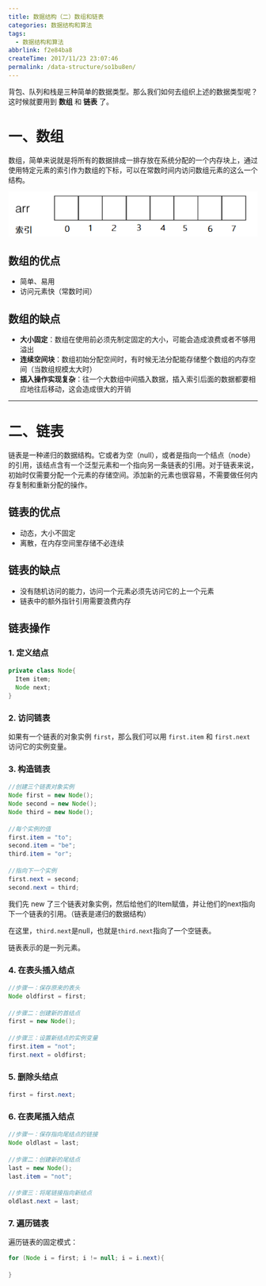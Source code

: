 ```yaml
---
title: 数据结构（二）数组和链表
categories: 数据结构和算法
tags:
  - 数据结构和算法
abbrlink: f2e84ba8
createTime: 2017/11/23 23:07:46
permalink: /data-structure/so1bu8en/
---
```


背包、队列和栈是三种简单的数据类型。那么我们如何去组织上述的数据类型呢？这时候就要用到 **数组** 和 **链表** 了。

<!-- more -->


# 一、数组

数组，简单来说就是将所有的数据排成一排存放在系统分配的一个内存块上，通过使用特定元素的索引作为数组的下标，可以在常数时间内访问数组元素的这么一个结构。

![](/images/DataStructure/array.png)

## 数组的优点

- 简单、易用
- 访问元素快（常数时间）

## 数组的缺点

- **大小固定**：数组在使用前必须先制定固定的大小，可能会造成浪费或者不够用溢出
- **连续空间块**：数组初始分配空间时，有时候无法分配能存储整个数组的内存空间（当数组规模太大时）
- **插入操作实现复杂**：往一个大数组中间插入数据，插入索引后面的数据都要相应地往后移动，这会造成很大的开销


---

# 二、链表

链表是一种递归的数据结构。它或者为空（null），或者是指向一个结点（node）的引用，该结点含有一个泛型元素和一个指向另一条链表的引用。对于链表来说，初始时仅需要分配一个元素的存储空间。添加新的元素也很容易，不需要做任何内存复制和重新分配的操作。

## 链表的优点

- 动态，大小不固定
- 离散，在内存空间里存储不必连续

## 链表的缺点

- 没有随机访问的能力，访问一个元素必须先访问它的上一个元素
- 链表中的额外指针引用需要浪费内存

## 链表操作

### 1. 定义结点

```java
private class Node{
  Item item;
  Node next;
}
```

### 2. 访问链表

如果有一个链表的对象实例 `first`，那么我们可以用 `first.item` 和 `first.next` 访问它的实例变量。


### 3. 构造链表

```java
//创建三个链表对象实例
Node first = new Node();
Node second = new Node();
Node third = new Node();

//每个实例的值
first.item = "to";
second.item = "be";
third.item = "or";

//指向下一个实例
first.next = second;
second.next = third;
```

我们先 new 了三个链表对象实例，然后给他们的Item赋值，并让他们的next指向下一个链表的引用。（链表是递归的数据结构）

在这里，`third.next`是null，也就是`third.next`指向了一个空链表。

链表表示的是一列元素。

### 4. 在表头插入结点

```java
//步骤一：保存原来的表头
Node oldfirst = first;

//步骤二：创建新的首结点
first = new Node();

//步骤三：设置新结点的实例变量
first.item = "not";
first.next = oldfirst;
```

### 5. 删除头结点

```java
first = first.next;
```

### 6. 在表尾插入结点

```java
//步骤一：保存指向尾结点的链接
Node oldlast = last;

//步骤二：创建新的尾结点
last = new Node();
last.item = "not";

//步骤三：将尾链接指向新结点
oldlast.next = last;

```

### 7. 遍历链表

遍历链表的固定模式：

```java
for (Node i = first; i != null; i = i.next){

}
```
